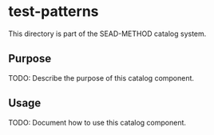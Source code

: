 # test-patterns

This directory is part of the SEAD-METHOD catalog system.

## Purpose

TODO: Describe the purpose of this catalog component.

## Usage

TODO: Document how to use this catalog component.
